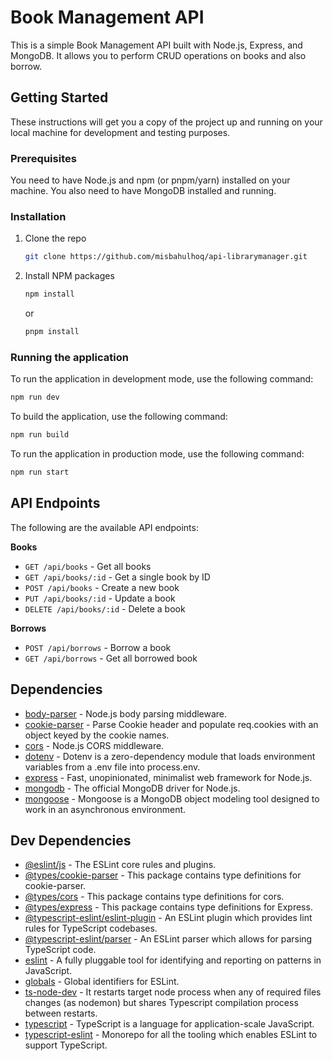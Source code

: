 # Book Management API

This is a simple Book Management API built with Node.js, Express, and MongoDB. It allows you to perform CRUD operations on books and also borrow.

## Getting Started

These instructions will get you a copy of the project up and running on your local machine for development and testing purposes.

### Prerequisites

You need to have Node.js and npm (or pnpm/yarn) installed on your machine. You also need to have MongoDB installed and running.

### Installation

1. Clone the repo
   ```sh
   git clone https://github.com/misbahulhoq/api-librarymanager.git
   ```
2. Install NPM packages
   ```sh
   npm install
   ```
   or
   ```sh
   pnpm install
   ```

### Running the application

To run the application in development mode, use the following command:

```sh
npm run dev
```

To build the application, use the following command:

```sh
npm run build
```

To run the application in production mode, use the following command:

```sh
npm run start
```

## API Endpoints

The following are the available API endpoints:

**Books**

- `GET /api/books` - Get all books
- `GET /api/books/:id` - Get a single book by ID
- `POST /api/books` - Create a new book
- `PUT /api/books/:id` - Update a book
- `DELETE /api/books/:id` - Delete a book

**Borrows**

- `POST /api/borrows` - Borrow a book
- `GET /api/borrows` - Get all borrowed book

## Dependencies

- [body-parser](https://www.npmjs.com/package/body-parser) - Node.js body parsing middleware.
- [cookie-parser](https://www.npmjs.com/package/cookie-parser) - Parse Cookie header and populate req.cookies with an object keyed by the cookie names.
- [cors](https://www.npmjs.com/package/cors) - Node.js CORS middleware.
- [dotenv](https://www.npmjs.com/package/dotenv) - Dotenv is a zero-dependency module that loads environment variables from a .env file into process.env.
- [express](https://www.npmjs.com/package/express) - Fast, unopinionated, minimalist web framework for Node.js.
- [mongodb](https://www.npmjs.com/package/mongodb) - The official MongoDB driver for Node.js.
- [mongoose](https://www.npmjs.com/package/mongoose) - Mongoose is a MongoDB object modeling tool designed to work in an asynchronous environment.

## Dev Dependencies

- [@eslint/js](https://www.npmjs.com/package/@eslint/js) - The ESLint core rules and plugins.
- [@types/cookie-parser](https://www.npmjs.com/package/@types/cookie-parser) - This package contains type definitions for cookie-parser.
- [@types/cors](https://www.npmjs.com/package/@types/cors) - This package contains type definitions for cors.
- [@types/express](https://www.npmjs.com/package/@types/express) - This package contains type definitions for Express.
- [@typescript-eslint/eslint-plugin](https://www.npmjs.com/package/@typescript-eslint/eslint-plugin) - An ESLint plugin which provides lint rules for TypeScript codebases.
- [@typescript-eslint/parser](https://www.npmjs.com/package/@typescript-eslint/parser) - An ESLint parser which allows for parsing TypeScript code.
- [eslint](https://www.npmjs.com/package/eslint) - A fully pluggable tool for identifying and reporting on patterns in JavaScript.
- [globals](https://www.npmjs.com/package/globals) - Global identifiers for ESLint.
- [ts-node-dev](https://www.npmjs.com/package/ts-node-dev) - It restarts target node process when any of required files changes (as nodemon) but shares Typescript compilation process between restarts.
- [typescript](https://www.npmjs.com/package/typescript) - TypeScript is a language for application-scale JavaScript.
- [typescript-eslint](https://www.npmjs.com/package/typescript-eslint) - Monorepo for all the tooling which enables ESLint to support TypeScript.
